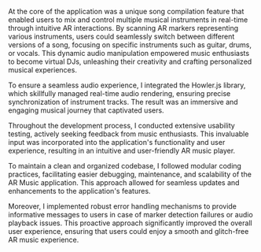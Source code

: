 At the core of the application was a unique song compilation feature that enabled users to mix and control multiple musical instruments in real-time through intuitive AR interactions.
By scanning AR markers representing various instruments, users could seamlessly switch between different versions of a song, focusing on specific instruments such as guitar, drums, or vocals. 
This dynamic audio manipulation empowered music enthusiasts to become virtual DJs, unleashing their creativity and crafting personalized musical experiences.

To ensure a seamless audio experience, I integrated the Howler.js library, which skillfully managed real-time audio rendering, ensuring precise synchronization of instrument tracks.
The result was an immersive and engaging musical journey that captivated users.

Throughout the development process, I conducted extensive usability testing, actively seeking feedback from music enthusiasts. 
This invaluable input was incorporated into the application's functionality and user experience, resulting in an intuitive and user-friendly AR music player.

To maintain a clean and organized codebase, I followed modular coding practices, facilitating easier debugging, maintenance, and scalability of the AR Music application.
This approach allowed for seamless updates and enhancements to the application's features.

Moreover, I implemented robust error handling mechanisms to provide informative messages to users in case of marker detection failures or audio playback issues.
This proactive approach significantly improved the overall user experience, ensuring that users could enjoy a smooth and glitch-free AR music experience.

